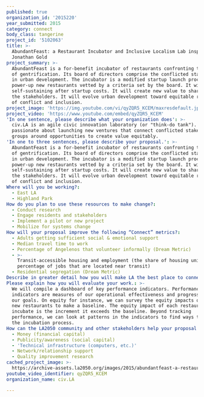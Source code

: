 ```yaml
---
published: true
organization_id: '2015220'
year_submitted: 2015
category: connect
body_class: tangerine
project_id: '5102063'
title: >-
  AbundantFeast: a Restaurant Incubator and Inclusive Localism Lab inspired by
  Jonathan Gold
project_summary: >-
  AbundantFeast is a for-benefit incubator of restaurants confronting the issues
  of gentrification. Its board of directors comprise the conflicted stakeholders
  in urban development. The incubator is a modified startup launch process to
  power-up new restaurants vetted by a criteria set by the board. It will be
  self-sustaining after startup costs. It will create new value to share among
  the stakeholders. It will evolve urban development toward equitable resolution
  of conflict and inclusion.
project_image: 'https://img.youtube.com/vi/qyZQR5_KCEM/maxresdefault.jpg'
project_video: 'https://www.youtube.com/embed/qyZQR5_KCEM'
'In one sentence, please describe what your organization does': >-
  civ.LA is an agile civic innovation laboratory (or "think-do tank"). We're
  passionate about launching new ventures that connect conflicted stakeholder
  groups around opportunities to create value equitably.
'In one to three sentences, please describe your proposal.': >-
  AbundantFeast is a for-benefit incubator of restaurants confronting the issues
  of gentrification. Its board of directors comprise the conflicted stakeholders
  in urban development. The incubator is a modified startup launch process to
  power-up new restaurants vetted by a criteria set by the board. It will be
  self-sustaining after startup costs. It will create new value to share among
  the stakeholders. It will evolve urban development toward equitable resolution
  of conflict and inclusion.
Where will you be working?:
  - East LA
  - Highland Park
How do you plan to use these resources to make change?:
  - Conduct research
  - Engage residents and stakeholders
  - Implement a pilot or new project
  - Mobilize for systems change
How will your proposal improve the following “Connect” metrics?:
  - Adults getting sufficient social & emotional support
  - Median travel time to work
  - Percentage of Angelenos that volunteer informally (Dream Metric)
  - >-
    Transit-accessible housing and employment (the share of housing units and
    percentage of jobs that are located near transit)
  - Residential segregation (Dream Metric)
Describe in greater detail how you will make LA the best place to connect.: "(Embedded video clip is from \"City of Gold\" by Laura Gabbert and not associated with this project)\r\n\r\n“Food is political here in a way that rock and roll hasn’t been for years,” Gold recently wrote in Saveur Magazine.  “It plugs into the rhythms of the city and the world, engaging all the important questions of social justice and health, diversity and inclusion.” - Jonathan Gold\r\n\r\nAbundantFeast is a for-benefit incubator of restaurants that plug into the rhythms of Los Angeles. It will connect diverse stakeholders in the wave of development in Los Angeles. It will connect existing residents in Highland Park with aspiring chefs who want to open a restaurant there. It will connect college students with real world experience of entrepreneurship intersecting with a social mission. It will connect questions of social justice, health, diversity and inclusion to the wave of development in the City.\r\n\r\nUnderneath the issues of gentrification is a disconnect among the groups it impacts. The systemic history is so vast, that the groups experience it as circumstance. AbundantFeast intervenes in that chasm. It brings representatives from the conflicted stakeholders together. It gives them a chance to discard the conventions that pair development with disconnection. It empowers them to make connections with each other and create new value on terms that include all of them.\r\n\r\nFrom the work of the board, two ways to make new connections have already emerged.  Our workforce training program will provide good, creative job opportunities to those who live near the incubator. Students from nearby Occidental College will connect to the neighborhood as volunteers. Shared governance makes new connections possible.\r\n\r\nEach restaurant AbundantFeast launches will testify to inclusionary localism and urbanism. The restaurants will have a sense of place that even extends to the realm of politics. The basis of inclusion for the members of each stakeholder group is co-creation. Dining at the incubator will be an opportunity to champion aspiring chefs seeking a common table. Jonathan Gold also said: to make his Best of LA list \"it has to be a restaurant that makes you look at Los Angeles in a new way.\" AbundantFeast is a restaurant that is a chance to imagine a new Los Angeles."
Please explain how you will evaluate your work.: >-
  We will compile a dashboard of key performance indicators. Performance
  indicators are measures of our operational effectiveness and progress toward
  our goals. On equity for instance, we can survey the equity impacts of recent
  new restaurants to make a baseline. The equity impact of each restaurant we
  incubate is the increment it exceeds the baseline. Beyond tracking
  performance, we can look at patterns in the indicators to find ways to improve
  the incubation process.
How can the LA2050 community and other stakeholders help your proposal succeed?:
  - Money (financial capital)
  - Publicity/awareness (social capital)
  - 'Technical infrastructure (computers, etc.)'
  - Network/relationship support
  - Quality improvement research
cached_project_image: >-
  https://archive-assets.la2050.org/images/2015/abundantfeast-a-restaurant-incubator-and-inclusive-localism-lab-inspired-by-jonathan-gold/img.youtube.com/vi/qyZQR5_KCEM/maxresdefault.jpg
youtube_video_identifier: qyZQR5_KCEM
organization_name: civ.LA

---
```

